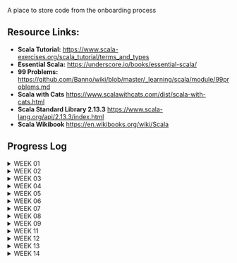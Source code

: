 A place to store code from the onboarding process


## Resource Links:
- **Scala Tutorial:** https://www.scala-exercises.org/scala_tutorial/terms_and_types
- **Essential Scala:** https://underscore.io/books/essential-scala/
- **99 Problems:** https://github.com/Banno/wiki/blob/master/_learning/scala/module/99problems.md
- **Scala with Cats** https://www.scalawithcats.com/dist/scala-with-cats.html
- **Scala Standard Library 2.13.3** https://www.scala-lang.org/api/2.13.3/index.html
- **Scala Wikibook** https://en.wikibooks.org/wiki/Scala


## Progress Log
<details><summary>WEEK 01</summary>
<p>

Day 001 - Scala exercises from website.  
This was useful as exercises to test knowledge, but not very pedigogical.
The fill in the blank method just wasn't helpful for me.

End Week 1 -
Completed chapters 1-3 Essential Scala w/ exercises, 99 Problems probs 1-6 , Scala Tutorial 1-7

</p>
</details>

<details><summary>WEEK 02</summary>
<p>

### 11/22/21
Completed probs 8-12
Spent too much time on problems 7, 13.   I feel like the resource
don't provide enough material to tackle those problems. Or maybe the problems themselves could have expandeable hints.


Q's:
- P09 my implementation forces me to reverse the output.  Am I missing somethin?
- P10 not sure if I understood the contraints of the of problem:
> Use the result of problem P09 to implement the so-called run-length encoding data compression method.
- P12 My helper function seems super janky.  I'm passing the element even though
  it doesn't change for the duration of the function, I believe.
- P13 my solution doesn't work.  Need another idea...

#### TIL:
- I used a default value for an **accumulator in the public interface**
  of a function.  But really that accumulator is an implementation detail,
  so it's **bad practice** to expose it that way.  Just use the accumalator
  in the interior helper function.

### 11/23/21

Implemented alternative version of prob 07
Impl: prob 13, ch04 CatSim, ch04 Shapes(traits)

Possible Hint for Prob 7:
Look at the scala docs for signature for flatmap?

Q's:
- What is the reading goal for the week?
-

#### TIL:
- `a: List[_]`  means `a` is of type `List`. You can use this in pattern
  matching.
-

### 11/24/21

Read half Essential Sca ch04

Q's:
1. From ch04 Essential Scala - What is the cake pattern? Why was I told to avoid it?
2. ~~How do I arrange a file? Should all the traits go together?~~
3. ~~How come we are using traits rather than abstract classes?~~
4. ~~I feel like this implementation is wrong (Color) - (putting name logic here)
   but don't know why it's better to put it in Draw.apply.  Why is it better to wait
   the name? Maybe we want like with late binding we somehow want objects to be as
   lightweight as possible?~~

5. section  4.2.2.2 https://books.underscore.io/essential-scala/essential-scala.html
   Is there a convention to refer to this object that's just performing random stuff on
   objects in the file/package?  This Draw object feels misplaced or somehow random.
   maybe it's just because it's named Draw.  Having objects have an apply method makes it hard
   to understand the naming convention, if there is one.


#### TIL:
- What a functor is.  Higher kinded type. takes a type and returns a type
- That tuples can be used as a poor man's case class.  Both are product types.  So think about use cases
- Group traits and the classes that implement them together in the file
-

### 11/25/21
- Prob 08 reimpl using fold
- reimpl prob 07 [A] using fold

Peeked at Scala with Cats Ch01

Essential Scala Ch04
- Short Division
- Stop on a Dime
- Calculator
- Water, Water...

Q's
-SOLVED ~~gave up on reimpl prob 07 using fold with Any; mental block~~

### 11/26/21

- reimpl prob 07 Any with fold during code review
- prob 14 w/ foldLeft; w/ map...flatMap
- prob 15 w/ foldLeft; w/ map...flatMap

Q's

#### TIL:
- There is a big difference between fold and foldLeft.
  fold is for when the order of the accumulation doesn't matter.


</p>
</details>



<details><summary>WEEK 03</summary>
<p>

### 11/28/21
**Essential Scala. chapter 4**
- Stop on a Dime - polymorphic dispatch vs pattern matching
- Calculator - structural recursion pattern
- A List of Methods - recursive data structures exercises

Q's
- Stuck in chapter 4 because I forgot how traverse a binary tree...

#### TIL:
- Abstract Syntax Tree - defining type to represent expressions to be operated on
- Lambda functions are just instances of FunctionN; written pretty much as
  the body of the apply method.
-


### 11/29/21

Q's
- from my gross prob 17: is There a way to exit early/short circuit from a map/fold type function?
- prob 18, I"m still confused as to why I need the case keyword in order to deconstruct in pattern matching
- prob 19. feels janky used foldleft, but I still have the shortcircuit prob.
- prob 20.  Inc I have a type mismatch.

#### TIL
- `flatMap` vs `map` and `flatten`... but I need to go over it again.

### 11/30/21

Q's


#### TIL
- `case` keyword can be used to create an anonymous class??


### 12/01/21
- Solved prob 20

#### TIL
- `Option.empty[A]` is the same as` None: Option[A]`
- using `foldRight` can sometimes save me from iterating twice through the list


### 12/02/21

- Solved prob 12, 14 using fold, and for comprehensions
- Scala Exercises: standard library
- Essential Scala: chap 4 - Calculator(Suc,Fail), model Json Object INC

Q's
- ~~can't use a for comprehension~~
- I still don't understand Either despite passing the exercise.
- ~~got wrecked trying to Model the JSON object; I have new plan but
  still am a bit confused.~~
- ~~could not fully understand the Calculator solution~~
- what does this mean? 4.5.5
  ~~>In classic functional programming style we have no objects, only data without methods and functions.~~
  ^ this is an indication of the Expression Problem

#### TIL
- for comprehension are syntactic sugar for flatMap pattern



### 12/03/21
- Essential Scala ch04 - Json Model

Q's

-


#### TIL
- Definition for semi-group, Monoid
- The Expression Problem - whether to use pattern matching or Polymorphic dispatch.  One allow easier addition
  of data; the other allows easier addition of method/functions/operations.
- Type Classes - semi-group, Monoid
- One might say "Int has a monoid Instance (using plus/addition)"


</p>
</details>


<details><summary>WEEK 04</summary>
<p>

### 12/06/21

- Essential Scala ch05 - read through chapter,
  but did not complete exercises yet.
- 99problem #18 with fold, w/o ZipWithIndex

Q's

-


#### TIL

- use List.empty rather than List()
- if all you're doing is checking the condition, you don't need a pattern match, in other
  words I don't need to deconstruct.
- with tuples, consider deconstructing and naming the parts for readability
- think about how you can reuse the code , and comment stuff with maths!


### 12/07/21

- Essential Scala Ch04 JSON impl string representation of model
- [Kayak] wrote shell script to automate Submission Count/Diff
- Essential Scala Ch04 attempt Music Model impl
- Essential Scala Ch 05 Generic List - impl length, contains, getAtIdx
- Essential Scala Ch05 two versions of fold: stack and tail rec
- Ess Scala Ch05 reimpl sum, length, prod w/ custom fold

Q's
- ~~Failed on Music Model - code duplicate, etc...~~
- Adjusted music model; when build it, the api is very janky.
  This is low priority, so come back to it.
- Ch05 - Generic List how come changing End to be generic forces
  us to change it from object to class?  Hmmm.. maybe because all Ends
  are now no longer the same?
- EssScala Ch05 - Failed at tail rec generic fold:
  >Implement a generalised version of fold and rewrite
  > double in terms of it. (5.2.3.1)


#### TIL

- Variadic - any number of parameters
- Several shell commands and brief history of shell
  [which, chmod, #!, ]
-  don't model things that aren't important to model.
- Dynamic model - you run the risk having the same information expressed
  in multiple ways

### 12/08/21

- [Kayak] Socket vs WebSocket vs HTTTP;
- [Kayak] Walk through HTTP service plumping
- [Kayak] Minor improvement to Submission log script
- [Kayak] Begin Bash track on Exercism.io
- Essential Scala ch05 - reimpl double using fold,

Q's
 
-

#### TIL
- [Kayak] web sockets are stateful (as oppose to http)
- FoldRight is not tail Recrusive!  FoldLeft is Tail Recursive.
- use the appropriate parens with Tuples; the shortcut syntax has
  been deprecated
-

### 12/09/21

- Finally completed 5.3.1 Fold using.  Was having type mismatch problems.
- EssSca 05 - Impl generic binary and fold
- EssSca 05 - tree to string using fold
- EssSca 05 - generic sum type, product type Either
- EssSca 05 - impl Maybe;  fold on Maybe
- EssSca 05 - impl Fold on generic sum/Either
- EssSca 05 - use Map on linkedlist
-

Q's

- ~~In tree to string 5.3.4.1 still confused hot str => str qualifies as A=>B~~
- ~~don't understand my solution for fold on maybe - similar to above~~

#### TIL

- Placeholder Syntax for scala function literals
- Converting methods to functions; This is cool because I think
  I accidentally did this and was confused
- Finally understand Either!  lol YaaTaa!
- instead of using None, try to use Option.empty



### 12/10/21

- Essential Scala Chapter 06 - pair-programmed to impl Unique
-


Q's



#### TIL


- The general idea is a monad represents a value in some context.
- learned `C[A] <: Seq[A]`


</p>
</details>


<details><summary> WEEK 05 </summary>
<p>

### 12/12/21

- Scala W/ Cats Ch01 - Printable Exercise 1.3
- Essential Scala ch05 - impl map for maybe
- Essential Scala Ch05 - use flatMap on list
- Essential Scala Ch05 - impl map on Either/genericSumType
-


Q's

- ~~1.1.2  I undestand that they are using the implicit, but don't
  understand why it's necessary.~~  Solved I think...
- ~~Does the complier search the whole project for implicits? Or
  it knows from the import statements?~~  
  A: Put implicits in companion objects, for now and everything should be fine.

- ~~Don't understand part of the solution for 1.3~~
> def print[A](input: A)(implicit p: Printable[A]): Unit =
println(format(input))

- confused by impl flatMap on Either - GenericSumtype
- wrecked by 5.7 - last calculator exercise

- ~~(from SequencingComputations file) What is the correct way to import?~~
- `A: ._ ; .* ; .{<object>, <object>, ...}`




#### TIL

- A Scala type class is represented by a trait with
  at least one type parameter.
- Partial Functions as in "X is a partial function from A to B"



### 12/13/21

- Essential Scala Ch06 animals exercise
- Essential Scala Ch06 So-called "Directors" IntraMovieDB exercise


Q's

-

#### TIL

- _ Underscore is kind of a default wildcard




### 12/14/21

- Ess Scala Cha06, override toString function on Dir after Sally's
  suggestion
- Ess Scala Ch06 separate functions from display
- Ess Scala 6.2.7 Heroes of Silver Screen


Q's

- On director function display functions; What's a strategy for making a nicer
  api? my first idea is making a "formatter" HOF ,  "adapter" HOF that prepares a function for the "formatter",
- my film announcement is janky as heck because i used foldLeft
-

#### TIL

- Idiomatic way to write empty Seq is Seq.empty


### 12/15/21

- EssSca Ch06 - FoldLeft
- Map
- Reverse
- Minimum

Q's

-

#### TIL

- [Senior 1-1: Ross] enter verbose/"debug mode" with bash `set -x`
- [Senior 1-1: Ross] how to fail fast within a script `set -e`


### 12/16/21

- EssSca Ch06 - reimpl some IMDB w/ collect
- [Senior 1-1: Ross] - Shell Scripting: conditional blocks, `[` test command,
  subshells, function syntax, spellcheck (like a linter)
- [Senior 1-1: Ross] - Scala
- EssSca Ch06 - reimpl foldLeft using var/foreach
- EssSca Ch-6 - reimpl IMDB w/ better formatting function
- EssSca Ch06 - impl nolan films using for comp
- EssSca Ch06 - reimpl sort films by rating w/ for comp
- EssSca Ch06 - reimpl announce films w/ for comp
- EssSca Ch06 - impl option adding with for comp and flatmap-map; w/ 3 parameters


Q's

- with the announcement exercise, I'm a little shaky on the for comp syntax
-

#### TIL

-

### 12/17/21

- [Senior 1-1: Andrew] - Variance - Covariance/Contravariance use case; relate to currying
-

Q's

-


#### TIL

- `{}` after yield are not a part of the expression
- scala format - plugin that rewrites the code to a "standard" style
  > https://scalameta.org/scalafmt/
- if the right side of the function is a single expression
- loose rule not to mix for comp and flatmap syntax
</p>
</details>


<details><summary>WEEK 06</summary>
<p>

### 12/20/21

- Essential Scala Ch06 - short Div;
- Essential Scala Ch06 - SimpleCalculator

Q's

- basically I need to reread this whole section


#### TIL

-


### 12/21/21

- ScalaTron Tutorial
- [Team Kayak] - Kafka4s AutoOffsetReset stuff
- [Senior 1-1 - Ross] - Shell Scripting, Scala - Unit vs Void; IO


Q's

-


#### TIL

- Don't tolerate warnings.


### 12/22/21

- EssScala Chapter 06 - Favorites
- EsSc06 union of sets
- EsSC06 union of maps


Q's

- ~~Struggling with Big O of Union of Maps solutions.  What is the
  Big O of the big solution vs my solution?~~
- ~~Random Words - I think my solution was stuck in OO style thinking;
  maybe I should default to thinking of maps as pattern matching functions~~
- ~~Trackback `.get `on Option unsafe; `.get` on a map safe?~~
- Essential Sca Ch06 Probabilities. mental block.  Just not sure what
  they are asking...
- sa - really stuck on flatMap

#### TIL

- the reason we leverage pattern matching is to check exhaustiveness
- any lookup that doesn't return an option is suspect
-

</p>
</details>


<details><summary>WEEK 07</summary>
<p>

### 12/27/21

- EssScala Ch06 - Prob - CatSmellsFood
- ScalaTron - NameDisplay, Command Parser, Random Movement


Q's

- ~~My cat function is just kinda hanging on top level.
  Where should it be?~~

#### TIL

-


### 12/28/21

- Refactor Prob18 using collect


Q's

-

#### TIL

-


### 01/02/22

- ScalaTron - Complete Bot - 'Boom-Shaka-Scala!!'
-

Q's

-



</p>
</details>




<details><summary>WEEK 08</summary>
<p>

### 01/03/22

-

Q's

-


#### TIL


</p>
</details>



<details><summary>WEEK 09</summary>
<p>

### 01/10/22

- [Team Kayak] conversations changes from consumer websocket api v1 - v2 docs
- EssentialScala Ch07 - Ordering; implicits; type class pattern

Q's

-


#### TIL


</p>
</details>

<details><summary>WEEK 11</summary>
<p>

### 01/23/22

-
- Scala w/ cats Chapter 1


Q's

- ~~Scala w/ Cats - don't understand implicitly built in function~~


#### TIL



### 01/27/22

-
- Scala w/ cats Chapter 1 - Complete!


Q's

- I don't quite understand how implicits are located using the Syntax notation.


#### TIL



### 01/28/22

-
- Scala w/ cats Chapter 2 - ???
- Function Programming in Scala Ch01 - Removing side effects
-


Q's

-


#### TIL


</p>
</details>

<details><summary>WEEK 12</summary>
<p>

### 01/29/22


- Function Programming in Scala Ch01 - completed
-


Q's

-


#### TIL

- **`reduceLeft`** vs **`foldLeft`** - signature of reduce doesn't have an initial value.
  the initial value is the first value of the collection that we are traversing;
  also


### 01/30/22


- Essential Scala Ch07 - completed
- Domain Modeling Made Function


Q's

-


#### TIL

-



### 01/31/22


- Functional Programming in Scala Ch02 - 2.5.1
- Scala with Cats Chapter2 - Monoid for Booleans;
- Domain Modeling Made Function -

Q's

- ~~What is `exclusive nor?`~~
- Ask about the concept of Value Objects vs Entities;
  is it relevant for how we do things?

#### TIL

- What exclusive Or and NOr are!
- Value Objects vs Entities (DDD)
- Immutability causes a ripple effect in a data structure,
  whereby changing one low-level component can force changes to
  higher-level components tool.(DDD)
- Important aspect of Aggregates: they are the basic unit
  persistence.  If you want to load or save objects from a database
  you should load or save whole aggregates.  Each DB transaction
  should work with a single aggregate and not include multiple aggregate
  cross aggregate boundaries.


### 02/01/22


- Lisp - Ten Commandments 1-3
- Scala with Cats Chapter 2 - Complete

Q's

- ~~My Monoid Syntax isn't working |+|~~

#### TIL

-


### 02/03/22


- Scala with Cats Chapter 3 - 3.3
-

Q's

- what does this mean?
  >We should think of map not as an iteration pattern, but as a way of
  sequencing computations on values ignoring some complication dictated by
  the relevant data type

#### TIL

- Semantic Versioning Basics
- Definition of Group vs SemiGroup

</p>
</details>


<details><summary>WEEK 13</summary>
<p>


### 02/07/22


- Scala with Cats Chapter 3.3 - 3.5.4 
- [Kayak] Versioning In An Event Sourced System - Whoops, I did it Again


Q's

- ~~3.5.3 ExecutionContext~~ 
>// We write this:
>`Functor[Future]`

>// The compiler expands to this first:
`Functor[Future](futureFunctor)`

>// And then to this:
`Functor[Future](futureFunctor(executionContext))
`
- ~~Functor for Tree - compare my solution with book solution~~
- ~~3.5.4 book solution won't compile - still don't understand scope!~~
- Groundfloor for Kafka or streaming

#### TIL

- compensating actions - with full reversal append only way of updating and error
- implication D in CRUD represents unmodeled actions



### 02/10/22


- Scala with Cats Chapter 4
- [Kayak - Andrew] Applicative, pure, ap walk through!
- 


Q's

- 4.1 Confused about:
  >If we think of Lists as sets of intermediate results, 
  flatMap becomes a construct that calculates permutations
  and combinations.



#### TIL

- Pure and Ap!!!  (Walk thru from Andrew!)



</p>
</details>



<details><summary>WEEK 14</summary>
<p>


### 02/13/22


- FP with Scala Cats vids: TypeClasses, summoner/apply, 
  instance, read,
- Scala w/ Cats Ch04: Identity Monad, 

Q's

- 

#### TIL

- 

</p>
</details>